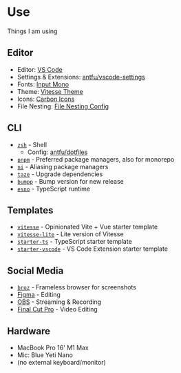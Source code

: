 # Use

Things I am using

## Editor

- Editor: [VS Code](https://code.visualstudio.com/)
- Settings & Extensions: [antfu/vscode-settings](https://github.com/antfu/vscode-settings)
- Fonts: [Input Mono](https://input.djr.com/)
- Theme: [Vitesse Theme](https://github.com/antfu/vscode-theme-vitesse)
- Icons: [Carbon Icons](https://github.com/antfu/vscode-icons-carbon)
- File Nesting: [File Nesting Config](https://github.com/antfu/vscode-file-nesting-config)

## CLI

- [`zsh`](https://zsh.org/) - Shell
  - Config: [antfu/dotfiles](https://github.com/antfu/dotfiles)
- [`pnpm`](https://pnpm.io/) - Preferred package managers, also for monorepo
- [`ni`](https://github.com/antfu/ni) - Aliasing package managers
- [`taze`](https://github.com/antfu/taze) - Upgrade dependencies
- [`bumpp`](https://github.com/antfu/bumpp) - Bump version for new release
- [`esno`](https://github.com/esbuild-kit/esno) - TypeScript runtime

## Templates

- [`vitesse`](https://github.com/antfu/vitesse) - Opinionated Vite + Vue starter template
- [`vitesse-lite`](https://github.com/antfu/vitesse-lite) - Lite version of Vitesse
- [`starter-ts`](https://github.com/antfu/starter-ts) - TypeScript starter template
- [`starter-vscode`](https://github.com/antfu/starter-vscode) - VS Code Extension starter template

## Social Media

- [`broz`](https://github.com/antfu/broz) - Frameless browser for screenshots
- [Figma](https://www.figma.com/) - Editing
- [OBS](https://obsproject.com/) - Streaming & Recording
- [Final Cut Pro](https://finalcutpro.com/) - Video Editing

## Hardware

- MacBook Pro 16' M1 Max
- Mic: Blue Yeti Nano
- (no external keyboard/monitor)


